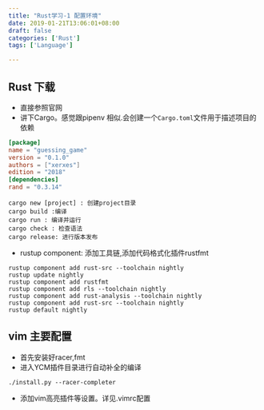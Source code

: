 ```yaml
---
title: "Rust学习-1 配置环境"
date: 2019-01-21T13:06:01+08:00
draft: false
categories: ['Rust']
tags: ['Language']

---
```


## Rust 下载
- 直接参照官网
- 讲下Cargo。感觉跟pipenv 相似.会创建一个`Cargo.toml`文件用于描述项目的依赖

``` toml
[package]
name = "guessing_game"
version = "0.1.0"
authors = ["xerxes"]
edition = "2018"
[dependencies]
rand = "0.3.14"
```

``` shell
cargo new [project] : 创建project目录
cargo build :编译
cargo run : 编译并运行
cargo check : 检查语法
cargo release: 进行版本发布
```
- rustup component: 添加工具链,添加代码格式化插件rustfmt

``` shell
rustup component add rust-src --toolchain nightly
rustup update nightly
rustup component add rustfmt
rustup component add rls --toolchain nightly
rustup component add rust-analysis --toolchain nightly
rustup component add rust-src --toolchain nightly
rustup default nightly
```

## vim 主要配置
- 首先安装好racer,fmt
- 进入YCM插件目录进行自动补全的编译

``` shell
./install.py --racer-completer
```

- 添加vim高亮插件等设置。详见.vimrc配置

